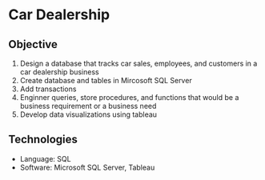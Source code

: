 # Car Dealership

## Objective
1. Design a database that tracks car sales, employees, and customers in a car dealership business
2. Create database and tables in Mircosoft SQL Server
3. Add transactions
4. Enginner queries, store procedures, and functions that would be a business requirement or a business need
5. Develop data visualizations using tableau

## Technologies
- Language: SQL
- Software: Microsoft SQL Server, Tableau
